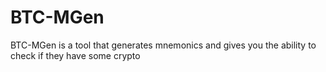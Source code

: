 # BTC-MGen
BTC-MGen is a tool that generates mnemonics and gives you the ability to check if they have some crypto
